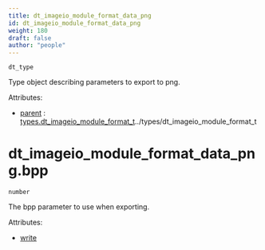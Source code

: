 ```yaml
---
title: dt_imageio_module_format_data_png
id: dt_imageio_module_format_data_png
weight: 180
draft: false
author: "people"
---
```


`dt_type`

Type object describing parameters to export to png.

Attributes:

* [parent](../attributes#parent) : [types.dt_imageio_module_format_t]()../types/dt_imageio_module_format_t

# dt_imageio_module_format_data_png.bpp

`number`

The bpp parameter to use when exporting.

Attributes:

* [write](../attributes#write)

